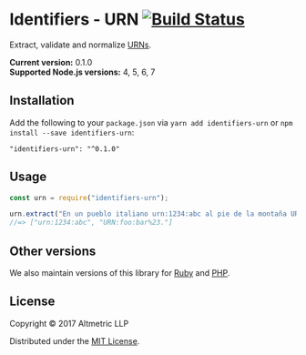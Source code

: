 # Identifiers - URN [![Build Status](https://travis-ci.org/altmetric/identifiers-urn.svg?branch=master)](https://travis-ci.org/altmetric/identifiers-urn)

Extract, validate and normalize [URNs](https://en.wikipedia.org/wiki/Uniform_Resource_Name).

**Current version:** 0.1.0  
**Supported Node.js versions:** 4, 5, 6, 7

## Installation

Add the following to your `package.json` via `yarn add identifiers-urn` or `npm install --save identifiers-urn`:

```shell
"identifiers-urn": "^0.1.0"
```

## Usage

```javascript
const urn = require("identifiers-urn");

urn.extract("En un pueblo italiano urn:1234:abc al pie de la montaña URN:foo:bar%23.\\");
//=> ["urn:1234:abc", "URN:foo:bar%23."]
```

## Other versions

We also maintain versions of this library for [Ruby](https://github.com/altmetric/identifiers) and [PHP](https://github.com/altmetric/php-identifiers).

## License

Copyright © 2017 Altmetric LLP

Distributed under the [MIT License](http://opensource.org/licenses/MIT).
